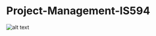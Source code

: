 # Project-Management-IS594

![alt text]([http://url/to/img.png](https://www.google.com.tw/url?sa=i&url=https%3A%2F%2Fwww.linkedin.com%2Fpulse%2Falgorithmic-trading-blog-3-my-first-algorithm-pt-2-stephens&psig=AOvVaw3sACc7deSXJXCUyv5mcN-S&ust=1733458072163000&source=images&cd=vfe&opi=89978449&ved=0CBQQjRxqFwoTCND42ergj4oDFQAAAAAdAAAAABAE))
